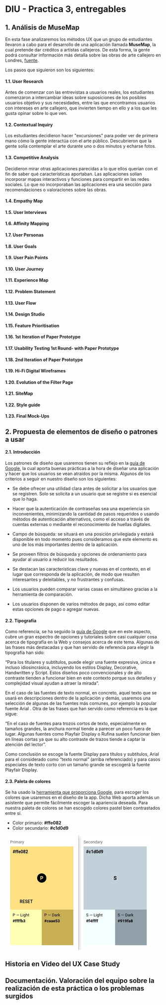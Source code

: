 # DIU - Practica 3, entregables

## 1. Análisis de MuseMap   

En esta fase analizaremos los métodos UX que un grupo de estudiantes llevaron a cabo para el desarrollo de una aplicación llamada **MuseMap**, la cual pretende dar créditos a artistas callejeros.
De esta forma, la gente podrá consultar información más detalla sobre las obras de arte callejero en Londres, [fuente](https://blog.prototypr.io/musemap-street-art-app-ux-case-study-9bec6a99823b).

Los pasos que siguieron son los siguientes:

#### 1.1. User Research

Antes de comenzar con las entrevistas a usuarios reales, los estudiantes comenzaron a intercambiar ideas sobre suposiciones de los posibles usuarios objetivo y sus necesidades, entre las que encontramos usuarios con intereses en arte callejero, que invierten tiempo en ello y a los que les gusta opinar sobre lo que ven.

#### 1.2. Contextual Inquiry

Los estudiantes decidieron hacer "excursiones" para poder ver de primera mano cómo la gente interactúa con el arte público. Descubrieron que la gente solía contemplar el arte durante uno o dos minutos y echarse fotos.

#### 1.3. Competitive Analysis

Decidieron mirar otras aplicaciones parecidas a lo que ellos querían con el fin de saber qué características aportaban.
Las aplicaciones solían incorporar mapas interactivos y funciones para compartir en las redes sociales.
Lo que no incorporaban las aplicaciones era una sección para recomendaciones o valoraciones sobre las obras.

#### 1.4. Empathy Map

#### 1.5. User Interviews

#### 1.6. Affinity Mapping

#### 1.7. User Personas

#### 1.8. User Goals

#### 1.9. User Pain Points

#### 1.10. User Journey

#### 1.11. Experience Map

#### 1.12. Problem Statement

#### 1.13. User Flow

#### 1.14. Design Studio

#### 1.15. Feature Prioritisation

#### 1.16. 1st Iteration of Paper Prototype

#### 1.17. Usability Testing 1st Round- with Paper Prototype

#### 1.18. 2nd Iteration of Paper Prototype

#### 1.19. Hi-Fi Digital Wireframes

#### 1.20. Evolution of the Filter Page

#### 1.21. SiteMap

#### 1.22. Style guide

#### 1.23. Final Mock-Ups


## 2. Propuesta de elementos de diseño o patrones a usar 

#### 2.1. Introducción

Los patrones de diseño que usaremos tienen su reflejo en la [guía de Google](https://www.thinkwithgoogle.com/_qs/documents/1714/Google_Guia_UX_uBbvE4i.pdf), la cual aporta buenas prácticas a la hora de diseñar una aplicación y hacer que los usuarios se vean atraídos por la misma. Algunos de los criterios a seguir en nuestro diseño son los siguientes:

+ Se debe ofrecer una utilidad clara antes de solicitar a los usuarios que se registren. Solo se solicita a un usuario que se registre si es esencial que lo haga. 

+ Hacer que la autenticación de contraseñas sea una experiencia sin inconvenientes, minimizando la cantidad de pasos requeridos o usando métodos de autenticación alternativos, como el acceso a través de cuentas externas o mediante el reconocimiento de huellas digitales.

+ Campo de búsqueda: se situará en una posición privilegiada y estará disponible en todo momento pues consideramos que este elemento es uno de los más importantes dentro de la aplicación.

+ Se proveen filtros de búsqueda y opciones de ordenamiento para ayudar al usuario a reducir los resultados.

+ Se destacan las características clave y nuevas en el contexto, en el lugar que corresponda de la aplicación, de modo que resulten interesantes y deleitables, y no frustrantes y confusas.

+ Los usuarios pueden comparar varias casas en simultáneo gracias a la herramienta de comparación.

+ Los usuarios disponen de varios métodos de pago, así como editar estas opciones de pago o agregar nuevas.

#### 2.2. Tipografía

Como referencia, se ha seguido la [guía de Google](https://design.google/library/choosing-web-fonts-beginners-guide/) que en este aspecto, cubre un gran espectro de opciones y tutoriales sobre casi cualquier cosa acerca de tipografía en la Web y consejos acerca de este tema. Algunas de las frases más destacadas y que han servido de referencia para elegir la tipografía han sido:

 “Para los titulares y subtítulos, puede elegir una fuente expresiva, única e incluso idiosincrásica, incluyendo los estilos Display, Decorative, Handwritten y Script. Estos diseños poco convencionales y de alto contraste tienden a funcionar bien en este contexto porque sus detalles y complejidad visual ayudan a atraer la mirada”.

En el caso de las fuentes de texto normal, en concreto, aquel texto que se usará en descripciones dentro de la aplicación y demás, usaremos una selección de algunas de las fuentes más comunes, por ejemplo la popular fuente Arial . Otra de las frases que han servido como referencia es la que sigue:

“En el caso de fuentes para trozos cortos de texto, especialmente en tamaños grandes, la anchura normal tiende a parecer un poco fuera de lugar. Algunas fuentes como Playfair Display o Rufina suelen funcionar bien en líneas cortas ya que su alto contraste de trazos tiende a captar la atención del lector”.

Como conclusión se escoge la fuente Display para títulos y subtítulos, Arial para el considerado como “texto normal” (arriba referenciado) y para casos especiales de texto corto con un tamaño grande se escogerá la fuente Playfair Display.

#### 2.3. Paleta de colores

Se ha usado la [herramienta que proporciona Google](https://material.io/), para escoger los colores que usaremos en el diseño de la app. Dicha Web aporta además un asistente que permite fácilmente escoger la apariencia deseada. Para nuestra paleta de colores se han escogido colores pastel bien contrastados entre sí.

+ Color primario: **#ffe082**
+ Color secundario: **#c1d0d9**

![](https://github.com/sergiovp/DIU/blob/master/P3/images/colores.jpg)

## Historia en Video del UX Case Study


## Documentación. Valoración del equipo sobre la realización de esta práctica o los problemas surgidos
 
